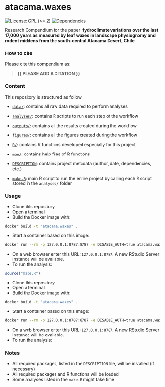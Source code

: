 
<!-- README.md is generated from README.Rmd. Please edit that file -->

# atacama.waxes

<!-- badges: start -->

[![License: GPL (\>=
2)](https://img.shields.io/badge/License-GPL%20%28%3E%3D%202%29-blue.svg)](https://choosealicense.com/licenses/gpl-2.0/)
[![Dependencies](https://img.shields.io/badge/dependencies-2/94-green?style=flat)](#)
<!-- badges: end -->

Research Compendium for the paper **Hydroclimate variations over the
last 17,000 years as measured by leaf waxes in landscape physiognomy and
rodent middens from the south-central Atacama Desert, Chile**

### How to cite

Please cite this compendium as:

> **{{ PLEASE ADD A CITATION }}**

### Content

This repository is structured as follow:

- [`data/`](https://github.com/mat1506/atacama.waxes/tree/master/data):
  contains all raw data required to perform analyses

- [`analyses/`](https://github.com/mat1506/atacama.waxes/tree/master/analyses/):
  contains R scripts to run each step of the workflow

- [`outputs/`](https://github.com/mat1506/atacama.waxes/tree/master/outputs):
  contains all the results created during the workflow

- [`figures/`](https://github.com/mat1506/atacama.waxes/tree/master/figures):
  contains all the figures created during the workflow

- [`R/`](https://github.com/mat1506/atacama.waxes/tree/master/R):
  contains R functions developed especially for this project

- [`man/`](https://github.com/mat1506/atacama.waxes/tree/master/man):
  contains help files of R functions

- [`DESCRIPTION`](https://github.com/mat1506/atacama.waxes/tree/master/DESCRIPTION):
  contains project metadata (author, date, dependencies, etc.)

- [`make.R`](https://github.com/mat1506/atacama.waxes/tree/master/make.R):
  main R script to run the entire project by calling each R script
  stored in the `analyses/` folder

### Usage

- Clone this repository
- Open a terminal
- Build the Docker image with:

``` sh
docker build -t "atacama.waxes" .
```

- Start a container based on this image:

``` sh
docker run --rm -p 127.0.0.1:8787:8787 -e DISABLE_AUTH=true atacama.waxes
```

- On a web browser enter this URL: `127.0.0.1:8787`. A new RStudio
  Server instance will be available.
- To run the analysis:

``` r
source("make.R")
```

- Clone this repository
- Open a terminal
- Build the Docker image with:

``` sh
docker build -t "atacama.waxes" .
```

- Start a container based on this image:

``` sh
docker run --rm -p 127.0.0.1:8787:8787 -e DISABLE_AUTH=true atacama.waxes
```

- On a web browser enter this URL: `127.0.0.1:8787`. A new RStudio
  Server instance will be available.
- To run the analysis:

### Notes

- All required packages, listed in the `DESCRIPTION` file, will be
  installed (if necessary)
- All required packages and R functions will be loaded
- Some analyses listed in the `make.R` might take time

